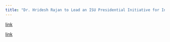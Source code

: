 ```yaml
---
title: "Dr. Hridesh Rajan to Lead an ISU Presidential Initiative for Interdisciplinary Research (PIIR) in Data Driven Science (DDS) Project"
---
```


[link](http://www.cs.iastate.edu/dr-hridesh-rajan-lead-isu-presidential-initiative-interdisciplinary-research-piir-data-driven)

[link](http://www.news.iastate.edu/news/2016/09/07/presidentialresearch3)

